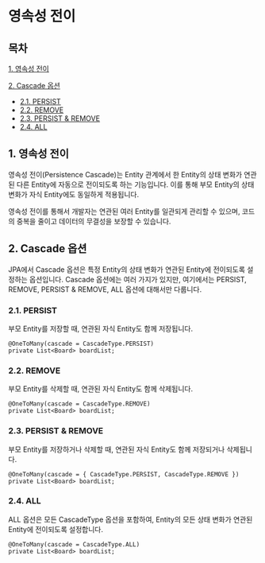 # 영속성 전이

## 목차

[1. 영속성 전이](#1-영속성-전이)

[2. Cascade 옵션](#2-cascade-옵션)
- [2.1. PERSIST](#21-persist)
- [2.2. REMOVE](#22-remove)
- [2.3. PERSIST & REMOVE](#23-persist--remove)
- [2.4. ALL](#24-all)

## 1. 영속성 전이

영속성 전이(Persistence Cascade)는 Entity 관계에서 한 Entity의 상태 변화가 연관된 다른 Entity에 자동으로 전이되도록 하는 기능입니다.
이를 통해 부모 Entity의 상태 변화가 자식 Entity에도 동일하게 적용됩니다.

영속성 전이를 통해서 개발자는 연관된 여러 Entity를 일관되게 관리할 수 있으며, 코드의 중복을 줄이고 데이터의 무결성을 보장할 수 있습니다.

## 2. Cascade 옵션

JPA에서 Cascade 옵션은 특정 Entity의 상태 변화가 연관된 Entity에 전이되도록 설정하는 옵션입니다.
Cascade 옵션에는 여러 가지가 있지만, 여기에서는 PERSIST, REMOVE, PERSIST & REMOVE, ALL 옵션에 대해서만 다룹니다.

### 2.1. PERSIST

부모 Entity를 저장할 때, 연관된 자식 Entity도 함께 저장됩니다.

```
@OneToMany(cascade = CascadeType.PERSIST)
private List<Board> boardList;
```

### 2.2. REMOVE

부모 Entity를 삭제할 때, 연관된 자식 Entity도 함께 삭제됩니다.

```
@OneToMany(cascade = CascadeType.REMOVE)
private List<Board> boardList;
```

### 2.3. PERSIST & REMOVE

부모 Entity를 저장하거나 삭제할 때, 연관된 자식 Entity도 함께 저장되거나 삭제됩니다.

```
@OneToMany(cascade = { CascadeType.PERSIST, CascadeType.REMOVE })
private List<Board> boardList;
```

### 2.4. ALL

ALL 옵션은 모든 CascadeType 옵션을 포함하여, Entity의 모든 상태 변화가 연관된 Entity에 전이되도록 설정합니다.

```
@OneToMany(cascade = CascadeType.ALL)
private List<Board> boardList;
```